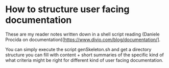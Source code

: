 # How to structure user facing documentation

These are my reader notes written down in a 
shell script reading (Daniele Procida on documentation)[https://www.divio.com/blog/documentation/]. 

You can simply execute the script genSkeleton.sh and get a
directory structure you can fill with content + short summaries 
of the specific kind of what criteria might be right for different 
kind of user facing documentation.


